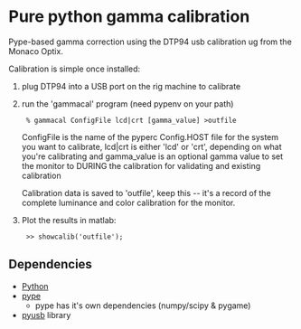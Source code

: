 # Pure python gamma calibration

Pype-based gamma correction using the DTP94 usb calibration
ug from the Monaco Optix.

Calibration is simple once installed:

1. plug DTP94 into a USB port on the rig machine to calibrate

2. run the 'gammacal' program (need pypenv on your path)
   
    	% gammacal ConfigFile lcd|crt [gamma_value] >outfile
	
   ConfigFile is the name of the pyperc Config.HOST file for
   the system you want to calibrate, lcd|crt is either 'lcd' or
   'crt', depending on what you're calibrating and gamma_value
   is an optional gamma value to set the monitor to DURING the
   calibration for validating and existing calibration

   Calibration data is saved to 'outfile', keep this -- it's
   a record of the complete luminance and color calibration
   for the monitor.
   
4. Plot the results in matlab:

        >> showcalib('outfile');

## Dependencies

- [Python](http://www.python.org)
- [pype](http://github.com/mazerj/pype3)
  * pype has it's own dependencies (numpy/scipy & pygame)
- [pyusb](http://walac.github.io/pyusb/) library
